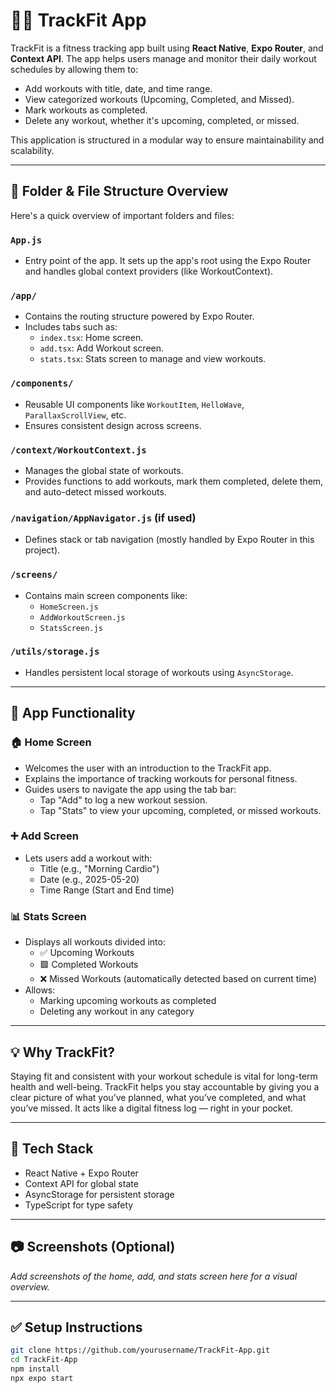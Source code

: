 # 🏋️‍♂️ TrackFit App

TrackFit is a fitness tracking app built using **React Native**, **Expo Router**, and **Context API**. The app helps users manage and monitor their daily workout schedules by allowing them to:

- Add workouts with title, date, and time range.
- View categorized workouts (Upcoming, Completed, and Missed).
- Mark workouts as completed.
- Delete any workout, whether it's upcoming, completed, or missed.

This application is structured in a modular way to ensure maintainability and scalability.

---

## 📂 Folder & File Structure Overview

Here's a quick overview of important folders and files:

### `App.js`
- Entry point of the app. It sets up the app's root using the Expo Router and handles global context providers (like WorkoutContext).

### `/app/`
- Contains the routing structure powered by Expo Router.
- Includes tabs such as:
  - `index.tsx`: Home screen.
  - `add.tsx`: Add Workout screen.
  - `stats.tsx`: Stats screen to manage and view workouts.

### `/components/`
- Reusable UI components like `WorkoutItem`, `HelloWave`, `ParallaxScrollView`, etc.
- Ensures consistent design across screens.

### `/context/WorkoutContext.js`
- Manages the global state of workouts.
- Provides functions to add workouts, mark them completed, delete them, and auto-detect missed workouts.

### `/navigation/AppNavigator.js` (if used)
- Defines stack or tab navigation (mostly handled by Expo Router in this project).

### `/screens/`
- Contains main screen components like:
  - `HomeScreen.js`
  - `AddWorkoutScreen.js`
  - `StatsScreen.js`

### `/utils/storage.js`
- Handles persistent local storage of workouts using `AsyncStorage`.

---

## 📱 App Functionality

### 🏠 Home Screen
- Welcomes the user with an introduction to the TrackFit app.
- Explains the importance of tracking workouts for personal fitness.
- Guides users to navigate the app using the tab bar:
  - Tap "Add" to log a new workout session.
  - Tap "Stats" to view your upcoming, completed, or missed workouts.

### ➕ Add Screen
- Lets users add a workout with:
  - Title (e.g., "Morning Cardio")
  - Date (e.g., 2025-05-20)
  - Time Range (Start and End time)

### 📊 Stats Screen
- Displays all workouts divided into:
  - ✅ Upcoming Workouts
  - 🟩 Completed Workouts
  - ❌ Missed Workouts (automatically detected based on current time)
- Allows:
  - Marking upcoming workouts as completed
  - Deleting any workout in any category

---

## 💡 Why TrackFit?

Staying fit and consistent with your workout schedule is vital for long-term health and well-being. TrackFit helps you stay accountable by giving you a clear picture of what you’ve planned, what you’ve completed, and what you’ve missed. It acts like a digital fitness log — right in your pocket.

---

## 📌 Tech Stack

- React Native + Expo Router
- Context API for global state
- AsyncStorage for persistent storage
- TypeScript for type safety

---

## 📷 Screenshots (Optional)
_Add screenshots of the home, add, and stats screen here for a visual overview._

---

## ✅ Setup Instructions

```bash
git clone https://github.com/yourusername/TrackFit-App.git
cd TrackFit-App
npm install
npx expo start
